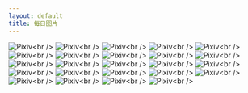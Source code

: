 ```yaml
---
layout: default
title: 每日图片
---
```


![Pixiv](images/0.jpg "Pixiv:https://i.pximg.net/img-master/img/2013/07/08/01/50/25/36919122_p0_master1200.jpg")<br />
 ![Pixiv](images/1.jpg "Pixiv:https://i.pximg.net/img-master/img/2011/02/21/14/30/27/16848987_p0_master1200.jpg")<br />
 ![Pixiv](images/2.jpg "Pixiv:https://i.pximg.net/img-master/img/2010/12/12/00/38/32/15126670_p0_master1200.jpg")<br />
 ![Pixiv](images/3.jpg "Pixiv:https://i.pximg.net/img-master/img/2014/05/10/05/54/44/43409888_p0_master1200.jpg")<br />
 ![Pixiv](images/4.jpg "Pixiv:https://i.pximg.net/img-master/img/2013/07/21/01/10/21/37203249_p0_master1200.jpg")<br />
 ![Pixiv](images/5.jpg "Pixiv:https://i.pximg.net/img-master/img/2011/10/24/23/02/44/22600763_p0_master1200.jpg")<br />
 ![Pixiv](images/6.jpg "Pixiv:https://i.pximg.net/img-master/img/2012/11/03/15/05/14/31251762_p0_master1200.jpg")<br />
 ![Pixiv](images/7.jpg "Pixiv:https://i.pximg.net/img-master/img/2013/07/13/00/10/28/37016225_p0_master1200.jpg")<br />
 ![Pixiv](images/8.jpg "Pixiv:https://i.pximg.net/img-master/img/2014/12/18/23/09/24/47621790_p0_master1200.jpg")<br />
 ![Pixiv](images/9.jpg "Pixiv:https://i.pximg.net/img-master/img/2016/05/27/00/12/07/57080648_p0_master1200.jpg")<br />
 ![Pixiv](images/10.jpg "Pixiv:https://i.pximg.net/img-master/img/2012/08/24/00/00/27/29601755_p0_master1200.jpg")<br />
 ![Pixiv](images/11.jpg "Pixiv:https://i.pximg.net/img-master/img/2012/02/10/00/12/59/24958388_p0_master1200.jpg")<br />
 ![Pixiv](images/12.jpg "Pixiv:https://i.pximg.net/img-master/img/2013/12/09/20/52/42/40191798_p0_master1200.jpg")<br />
 ![Pixiv](images/13.jpg "Pixiv:https://i.pximg.net/img-master/img/2010/06/17/15/52/09/11333874_p0_master1200.jpg")<br />
 ![Pixiv](images/14.jpg "Pixiv:https://i.pximg.net/img-master/img/2010/02/21/00/03/29/8913281_p0_master1200.jpg")<br />
 ![Pixiv](images/15.jpg "Pixiv:https://i.pximg.net/img-master/img/2013/04/25/18/54/59/35231457_p0_master1200.jpg")<br />
 ![Pixiv](images/16.jpg "Pixiv:https://i.pximg.net/img-master/img/2013/09/20/17/53/12/38631998_p0_master1200.jpg")<br />
 ![Pixiv](images/17.jpg "Pixiv:https://i.pximg.net/img-master/img/2013/04/15/00/43/25/35019721_p0_master1200.jpg")<br />
 ![Pixiv](images/18.jpg "Pixiv:https://i.pximg.net/img-master/img/2015/03/15/01/01/48/49281286_p0_master1200.jpg")<br />
 ![Pixiv](images/19.jpg "Pixiv:https://i.pximg.net/img-master/img/2012/04/04/21/24/46/26339586_p0_master1200.jpg")<br />
 ![Pixiv](images/20.jpg "Pixiv:https://i.pximg.net/img-master/img/2011/10/06/16/55/08/22208183_p0_master1200.jpg")<br />
 ![Pixiv](images/21.jpg "Pixiv:https://i.pximg.net/img-master/img/2016/06/03/01/55/24/57196809_p0_master1200.jpg")<br />
 ![Pixiv](images/22.jpg "Pixiv:https://i.pximg.net/img-master/img/2013/03/25/12/44/18/34512986_p0_master1200.jpg")<br />
 ![Pixiv](images/23.jpg "Pixiv:https://i.pximg.net/img-master/img/2011/02/27/00/12/23/16983806_p0_master1200.jpg")<br />
 